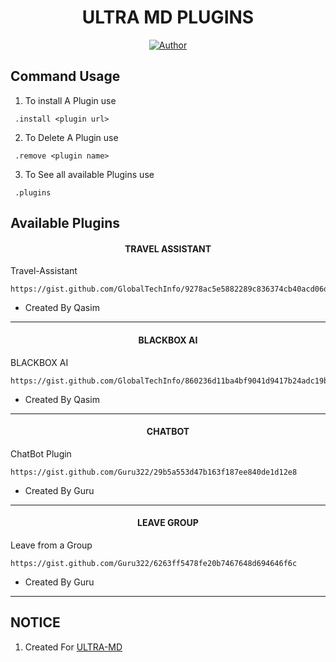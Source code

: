 <h1 align="center"> ULTRA MD PLUGINS </h1>

<p align="center">
<a href="https://github.com/GlobalTechInfo/EXTERNAL-PLUGINS"><img title="Author" src="https://img.shields.io/badge/ULTRA MD-PLUGINS-black?style=for-the-badge&logo=Github"></a>
<p/>

 ##  Command Usage

 1. To install A Plugin use 
 ```SH
  .install <plugin url>
 ```
2. To Delete A Plugin use
 ```SH
  .remove <plugin name>
 ```
3. To See all available Plugins use
 ```SH
  .plugins
 ```



## Available Plugins

<h4 align="center"> TRAVEL ASSISTANT </h1>

Travel-Assistant
```
https://gist.github.com/GlobalTechInfo/9278ac5e5882289c836374cb40acd06d
```
- Created By Qasim
---

<h4 align="center"> BLACKBOX AI </h1>

BLACKBOX AI
```
https://gist.github.com/GlobalTechInfo/860236d11ba4bf9041d9417b24adc19b
```
- Created By Qasim
---

<h4 align="center"> CHATBOT </h1>

ChatBot Plugin
```
https://gist.github.com/Guru322/29b5a553d47b163f187ee840de1d12e8
```
- Created By Guru
---

<h4 align="center"> LEAVE GROUP </h1>

Leave from a Group
```
https://gist.github.com/Guru322/6263ff5478fe20b7467648d694646f6c
```
- Created By Guru
---


## NOTICE

1. Created For [ULTRA-MD](https://github.com/GlobalTechInfo/ULTRA-MD)

